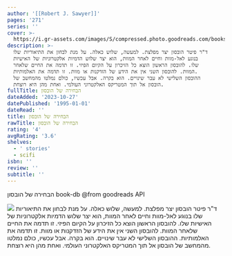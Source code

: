 ```yaml
---
author: '[[Robert J. Sawyer]]'
pages: '271'
series: ''
cover: >-
  https://i.gr-assets.com/images/S/compressed.photo.goodreads.com/books/1479238950l/32992220._SY475_.jpg
description: >-
  ד"ר פיטר הובסון יצר מפלצת. למעשה, שלוש כאלה. על מנת לבחון את התיאוריות שלו
  בנוגע לאל-מוות וחיים לאחר המוות, הוא יצר שלוש הדמיות אלקטרוניות של האישיות
  שלו. להובסון הראשון הוצא כל הזיכרון על הקיום הפיזי. זו תדמה את החיים שלאחר
  המוות. להובסון השני אין את הידע של הזדקנות או מוות. זו תדמה את האלמותיות.
  ההובסון השלישי לא עבר שינויים. הוא בקרה. אבל עכשיו, כולם נמלטו מהמחשב של
  הובסון אל תוך המטריקס האלקטרוני העולמי. ואחת מהן היא רוצחת.
fullTitle: הבחירה של הובסון
dateAdded: '2023-10-27'
datePublished: '1995-01-01'
dateRead: ''
title: הבחירה של הובסון
rawTitle: הבחירה של הובסון
rating: '4'
avgRating: '3.6'
shelves:
  - ' stories'
  - scifi
isbn: ''
review: ''
subtitle: ''
---
```

הבחירה של הובסון book-db 
@from goodreads API

![](https:&#x2F;&#x2F;i.gr-assets.com&#x2F;images&#x2F;S&#x2F;compressed.photo.goodreads.com&#x2F;books&#x2F;1479238950l&#x2F;32992220._SY475_.jpg)
ד&quot;ר פיטר הובסון יצר מפלצת. למעשה, שלוש כאלה. על מנת לבחון את התיאוריות שלו בנוגע לאל-מוות וחיים לאחר המוות, הוא יצר שלוש הדמיות אלקטרוניות של האישיות שלו. להובסון הראשון הוצא כל הזיכרון על הקיום הפיזי. זו תדמה את החיים שלאחר המוות. להובסון השני אין את הידע של הזדקנות או מוות. זו תדמה את האלמותיות. ההובסון השלישי לא עבר שינויים. הוא בקרה. אבל עכשיו, כולם נמלטו מהמחשב של הובסון אל תוך המטריקס האלקטרוני העולמי. ואחת מהן היא רוצחת.